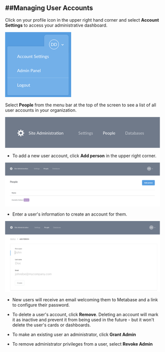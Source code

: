 ##Managing User Accounts
---

Click on your profile icon in the upper right hand corner and select **Account Settings** to access your administrative dashboard.  

![profiledropdown](images/ProfileDropdown.png)

Select **People** from the menu bar at the top of the screen to see a list of all user accounts in your organization.

![adminbar](images/AdminBar.png)

* To add a new user account, click **Add person** in the upper right corner.   

![addperson](images/AddPerson.png)

* Enter a user's information to create an account for them.  

![createuser](images/CreateUser.png)


* New users will receive an email welcoming them to Metabase and a link to configure their password.
* To delete a user's account, click **Remove**.  Deleting an account will mark it as inactive and prevent it from being used in the future - but it won't delete the user's cards or dashboards.

* To make an existing user an administrator, click **Grant Admin**
* To remove administrator privileges from a user, select **Revoke Admin**
